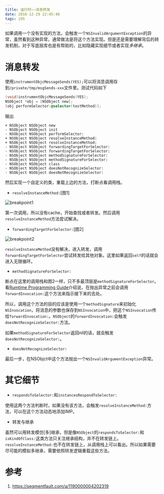 ```yaml
---
title: 运行时——消息转发
date: 2016-12-29 22:45:48
tags: iOS
---
```


如果调用一个没有实现的方法，会触发一个`NSInvalidArgumentException`的异常，虽然看到这种异常，通常做法是将这个方法实现。但是还是需要理解背后的转发机制，对于写底层库也是有帮助的，比如隐藏实现细节或者实现*多继承*。

# 消息转发
使用`instrumentObjcMessageSends(YES);`可以将消息调用存到`/private/tmp/msgSends-xxx`文件里。测试代码如下
``` objectivec
(void)instrumentObjcMessageSends(YES);
NSObject *obj = [NSObject new];
[obj performSelector:@selector(testMethod)];
```

输出
```
+ NSObject NSObject new
- NSObject NSObject init
- NSObject NSObject performSelector:
+ NSObject NSObject resolveInstanceMethod:
+ NSObject NSObject resolveInstanceMethod:
- NSObject NSObject forwardingTargetForSelector:
- NSObject NSObject forwardingTargetForSelector:
- NSObject NSObject methodSignatureForSelector:
- NSObject NSObject methodSignatureForSelector:
- NSObject NSObject class
- NSObject NSObject doesNotRecognizeSelector:
- NSObject NSObject doesNotRecognizeSelector:
```

然后实现一个自定义的类，重载上边的方法，打断点看调用栈。

- `resolveInstanceMethod:`[图1]

![breakpoint1](/images/runtime1-break1.png)

第一次调用，所以没有cache，开始查找或者转发。然后调用`resolveInstanceMethod`方法尝试解决。

- `forwardingTargetForSelector:`[图2]

![breakpoint2](/images/runtime1-break2.png)

`resolveInstanceMethod`没有解决，进入转发，调用`forwardingTargetForSelector`尝试转发给其他对象。这里如果返回`self`的话就会进入无限循环。

- `methodSignatureForSelector:`

断点在这里的调用栈和图2一样，只不多最顶层是`methodSignatureForSelector`。看[Rumtime Programming Guide](https://developer.apple.com/library/content/documentation/Cocoa/Conceptual/ObjCRuntimeGuide/Introduction/Introduction.html)介绍说，在抛出异常之前会调用`forwardInvocation:`这个方法来指示接下来的去处。

所以，调用这个方法的目的应该是使用一个`methodSignature`来初始化`NSInvocation`，将消息的参数也保存到`NSInvocation`中，把这个`NSInvocation`传给`forwardInvocation:`。`NSObject`的`forwardInvocation:`会触发`doesNotRecognizeSelector:`方法。

如果`methodSignatureForSelector`返回nil的话，就会触发`doesNotRecognizeSelector:`。

- `doesNotRecognizeSelector:`

最后一步，在NSObjct中这个方法抛出一个`NSInvalidArgumentException`异常。

# 其它细节

- `respondsToSelector:`和`instancesRespondToSelector:`

使用这两个方法判断时，如果没有该方法，会触发`resolveInstanceMethod:`方法，可以在这个方法动态地添加IMP。

- 转发与继承

虽然可以用转发模仿[多]继承，但是像`NSObject`的`respondsToSelector:`和`isKindOfClass:`这类方法只关注继承结构，并不在转发链上。`resolveInstanceMethod:`也不在转发链上，从调用栈上可以看出。所以如果需要尽可能的模拟多继承，需要依照转发逻辑重载这些方法。

# 参考
1. https://segmentfault.com/a/1190000004202319